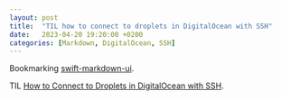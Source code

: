 ```yaml
---
layout: post
title:  "TIL how to connect to droplets in DigitalOcean with SSH"
date:   2023-04-20 19:20:00 +0200
categories: [Markdown, DigitalOcean, SSH]
---
```

Bookmarking [swift-markdown-ui](https://github.com/gonzalezreal/swift-markdown-ui).

TIL [How to Connect to Droplets in DigitalOcean with SSH](https://docs.digitalocean.com/products/droplets/how-to/connect-with-ssh/).
